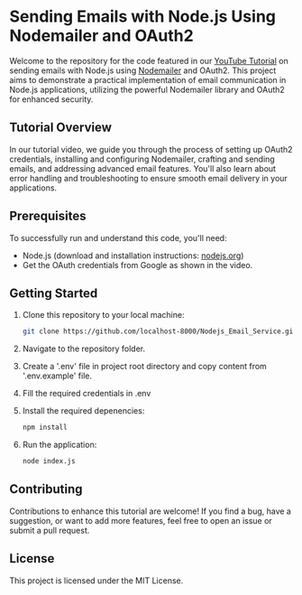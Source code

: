 # Sending Emails with Node.js Using Nodemailer and OAuth2

Welcome to the repository for the code featured in our [YouTube Tutorial](https://youtu.be/T0Jl8dm71rQ) on sending emails with Node.js using [Nodemailer](https://nodemailer.com/about/) and OAuth2. This project aims to demonstrate a practical implementation of email communication in Node.js applications, utilizing the powerful Nodemailer library and OAuth2 for enhanced security.

## Tutorial Overview

In our tutorial video, we guide you through the process of setting up OAuth2 credentials, installing and configuring Nodemailer, crafting and sending emails, and addressing advanced email features. You'll also learn about error handling and troubleshooting to ensure smooth email delivery in your applications.

## Prerequisites

To successfully run and understand this code, you'll need:

- Node.js (download and installation instructions: [nodejs.org](https://nodejs.org/))
- Get the OAuth credentials from Google as shown in the video.

## Getting Started

1. Clone this repository to your local machine:

   ```bash
   git clone https://github.com/localhost-8000/Nodejs_Email_Service.git
2. Navigate to the repository folder.
3. Create a '.env' file in project root directory and copy content from '.env.example' file.
4. Fill the required credentials in .env
5. Install the required depenencies:

   ```bash
   npm install
6. Run the application:

   ```bash
   node index.js
## Contributing
Contributions to enhance this tutorial are welcome! If you find a bug, have a suggestion, or want to add more features, feel free to open an issue or submit a pull request.

## License
This project is licensed under the MIT License.
